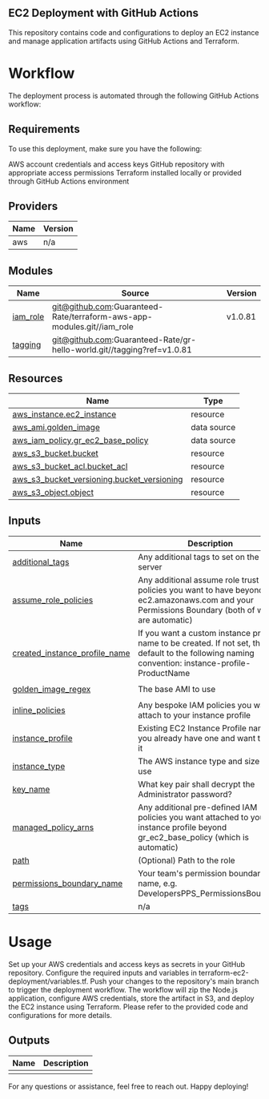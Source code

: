 ## EC2 Deployment with GitHub Actions
This repository contains code and configurations to deploy an EC2 instance and manage application artifacts using GitHub Actions and Terraform.

# Workflow
The deployment process is automated through the following GitHub Actions workflow:

## Requirements
To use this deployment, make sure you have the following:

AWS account credentials and access keys
GitHub repository with appropriate access permissions
Terraform installed locally or provided through GitHub Actions environment

## Providers
| Name | Version |
|------|---------|
| aws | n/a |

## Modules

| Name | Source | Version |
|------|--------|---------|
| [iam_role](../iam_role/) | git@github.com:Guaranteed-Rate/terraform-aws-app-modules.git//iam_role | v1.0.81 |
| [tagging](../tagging/) | git@github.com:Guaranteed-Rate/gr-hello-world.git//tagging?ref=v1.0.81 |

## Resources
| Name | Type |
|------|------|
| [aws_instance.ec2_instance](https://registry.terraform.io/providers/hashicorp/aws/latest/docs/resources/instance) | resource |
| [aws_ami.golden_image](https://registry.terraform.io/providers/hashicorp/aws/latest/docs/data-sources/ami) | data source |
| [aws_iam_policy.gr_ec2_base_policy](https://registry.terraform.io/providers/hashicorp/aws/latest/docs/data-sources/iam_policy) | data source |
| [aws_s3_bucket.bucket](https://registry.terraform.io/providers/hashicorp/aws/latest/docs/resources/s3) | resource |
| [aws_s3_bucket_acl.bucket_acl](https://registry.terraform.io/providers/hashicorp/aws/latest/docs/resources/s3) | resource |
| [aws_s3_bucket_versioning.bucket_versioning](https://registry.terraform.io/providers/hashicorp/aws/latest/docs/resources/s3) | resource |
| [aws_s3_object.object](https://registry.terraform.io/providers/hashicorp/aws/latest/docs/resources/s3) | resource |


## Inputs

| Name | Description | Type | Default | Required |
|------|-------------|------|---------|:--------:|
| <a name="input_additional_tags"></a> [additional\_tags](#input\_additional\_tags) | Any additional tags to set on the server | `map(string)` | `{}` | no |
| <a name="input_assume_role_policies"></a> [assume\_role\_policies](#input\_assume\_role\_policies) | Any additional assume role trust policies you want to have beyond ec2.amazonaws.com and your Permissions Boundary (both of which are automatic) | `map(string)` | `{}` | no |
| <a name="input_created_instance_profile_name"></a> [created\_instance\_profile\_name](#input\_created\_instance\_profile\_name) | If you want a custom instance profile name to be created. If not set, this will default to the following naming convention: instance-profile-ProductName | `string` | `""` | no |
| <a name="input_golden_image_regex"></a> [golden\_image\_regex](#input\_golden\_image\_regex) | The base AMI to use | `string` | `"gr-win-19-full*"` | no |
| <a name="input_inline_policies"></a> [inline\_policies](#input\_inline\_policies) | Any bespoke IAM policies you want to attach to your instance profile | `map(string)` | `{}` | no |
| <a name="input_instance_profile"></a> [instance\_profile](#input\_instance\_profile) | Existing EC2 Instance Profile name, if you already have one and want to use it | `string` | `""` | no |
| <a name="input_instance_type"></a> [instance\_type](#input\_instance\_type) | The AWS instance type and size to use | `string` | `"t3.small"` | no |
| <a name="input_key_name"></a> [key\_name](#input\_key\_name) | What key pair shall decrypt the Administrator password? | `string` | `""` | no |
| <a name="input_managed_policy_arns"></a> [managed\_policy\_arns](#input\_managed\_policy\_arns) | Any additional pre-defined IAM policies you want attached to your instance profile beyond gr\_ec2\_base\_policy (which is automatic) | `list(string)` | `[]` | no |
| <a name="input_path"></a> [path](#input\_path) | (Optional) Path to the role | `string` | `"/"` | no |
| <a name="input_permissions_boundary_name"></a> [permissions\_boundary\_name](#input\_permissions\_boundary\_name) | Your team's permission boundary name, e.g. DevelopersPPS\_PermissionsBoundary | `string` | `""` | no |
| <a name="input_tags"></a> [tags](#input\_tags) | n/a | `map(string)` | n/a | yes |

# Usage
Set up your AWS credentials and access keys as secrets in your GitHub repository.
Configure the required inputs and variables in terraform-ec2-deployment/variables.tf.
Push your changes to the repository's main branch to trigger the deployment workflow.
The workflow will zip the Node.js application, configure AWS credentials, store the artifact in S3, and deploy the EC2 instance using Terraform.
Please refer to the provided code and configurations for more details.

## Outputs

| Name | Description |
|------|-------------|
|  |  |

For any questions or assistance, feel free to reach out. Happy deploying!
<!-- END_TF_DOCS -->